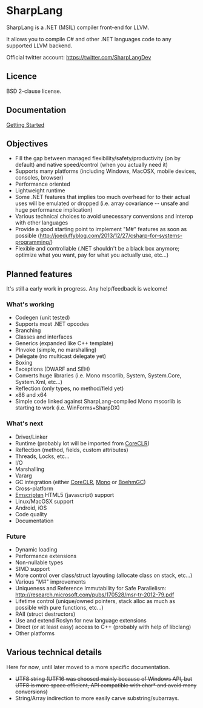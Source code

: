# SharpLang

SharpLang is a .NET (MSIL) compiler front-end for LLVM.

It allows you to compile C# and other .NET languages code to any supported LLVM backend.

Official twitter account: https://twitter.com/SharpLangDev

## Licence

BSD 2-clause license.

## Documentation

[Getting Started](docs/GettingStarted.md)

## Objectives

* Fill the gap between managed flexibility/safety/productivity (on by default) and native speed/control (when you actually need it)
* Supports many platforms (including Windows, MacOSX, mobile devices, consoles, browser)
* Performance oriented
 * Lightweight runtime
 * Some .NET features that implies too much overhead for to their actual uses will be emulated or dropped (i.e. array covariance -- unsafe and huge performance implication)
 * Various technical choices to avoid unecessary conversions and interop with other languages
* Provide a good starting point to implement "M#" features as soon as possible (http://joeduffyblog.com/2013/12/27/csharp-for-systems-programming/)
* Flexible and controllable (.NET shouldn't be a black box anymore; optimize what you want, pay for what you actually use, etc...)

## Planned features

It's still a early work in progress. Any help/feedback is welcome!

### What's working

* Codegen (unit tested)
 * Supports most .NET opcodes
 * Branching
 * Classes and interfaces
 * Generics (expanded like C++ template)
 * PInvoke (simple, no marshalling)
 * Delegate (no multicast delegate yet)
 * Boxing
 * Exceptions (DWARF and SEH)
 * Converts huge libraries (i.e. Mono mscorlib, System, System.Core, System.Xml, etc...)
 * Reflection (only types, no method/field yet)
 * x86 and x64
* Simple code linked against SharpLang-compiled Mono mscorlib is starting to work (i.e. WinForms+SharpDX)

### What's next

* Driver/Linker
* Runtime (probably lot will be imported from [CoreCLR](https://github.com/dotnet/coreclr))
 * Reflection (method, fields, custom attributes)
 * Threads, Locks, etc...
 * I/O
 * Marshalling
 * Vararg
* GC integration (either [CoreCLR](https://github.com/dotnet/coreclr/tree/master/src/gc), [Mono](https://github.com/mono/mono/tree/master/mono/metadata) or [BoehmGC](https://github.com/ivmai/bdwgc/))
* Cross-platform
 * [Emscripten](https://github.com/kripken/emscripten) HTML5 (javascript) support
 * Linux/MacOSX support
 * Android, iOS
* Code quality
* Documentation

### Future

* Dynamic loading
* Performance extensions
 * Non-nullable types
 * SIMD support
 * More control over class/struct layouting (allocate class on stack, etc...)
* Various "M#" improvements
 * Uniqueness and Reference Immutability for Safe Parallelism: http://research.microsoft.com/pubs/170528/msr-tr-2012-79.pdf
 * Lifetime control (unique/owned pointers, stack alloc as much as possible with pure functions, etc...)
 * RAII (struct destructors)
 * Use and extend Roslyn for new language extensions
* Direct (or at least easy) access to C++ (probably with help of libclang)
* Other platforms

## Various technical details

Here for now, until later moved to a more specific documentation.

* ~~UTF8 string (UTF16 was choosed mainly because of Windows API, but UTF8 is more space efficient, API compatible with char* and avoid many conversions)~~
* String/Array indirection to more easily carve substring/subarrays.
